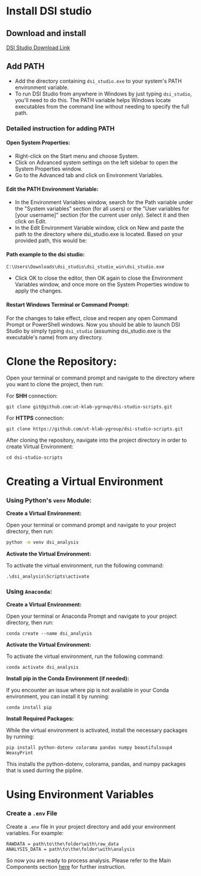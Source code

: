 # Install DSI studio
## Download and install

[DSI Studio Download Link](https://dsi-studio.labsolver.org/download.html)
## Add PATH
* Add the directory containing `dsi_studio.exe` to your system's PATH environment variable.
* To run DSI Studio from anywhere in Windows by just typing `dsi_studio`, you'll need to do this. The PATH variable helps Windows locate executables from the command line without needing to specify the full path.
### Detailed instruction for adding PATH
#### Open System Properties:

- Right-click on the Start menu and choose System.
- Click on Advanced system settings on the left sidebar to open the System Properties window.
- Go to the Advanced tab and click on Environment Variables.

#### Edit the PATH Environment Variable:

- In the Environment Variables window, search for the Path variable under the "System variables" section (for all users) or the "User variables for [your username]" section (for the current user only). Select it and then click on Edit.
- In the Edit Environment Variable window, click on New and paste the path to the directory where dsi_studio.exe is located. Based on your provided path, this would be:

#### Path example to the dsi studio:

```
C:\Users\Downloads\dsi_studio\dsi_studio_win\dsi_studio.exe
```

- Click OK to close the editor, then OK again to close the Environment Variables window, and once more on the System Properties window to apply the changes.

#### Restart Windows Terminal or Command Prompt:

For the changes to take effect, close and reopen any open Command Prompt or PowerShell windows. Now you should be able to launch DSI Studio by simply typing `dsi_studio` (assuming dsi_studio.exe is the executable's name) from any directory.

# Clone the Repository:

Open your terminal or command prompt and navigate to the directory where you want to clone the project, then run:


For **SHH** connection:

```
git clone git@github.com:ut-klab-ygroup/dsi-studio-scripts.git
```

For **HTTPS** connection:

```
git clone https://github.com/ut-klab-ygroup/dsi-studio-scripts.git
```

After cloning the repository, navigate into the project directory in order to create Virtual Environment:

```
cd dsi-studio-scripts
```

# Creating a Virtual Environment

### Using Python's `venv` Module:

**Create a Virtual Environment:**

Open your terminal or command prompt and navigate to your project directory, then run:

```bash
python -m venv dsi_analysis
```

**Activate the Virtual Environment:**

To activate the virtual environment, run the following command:

```
.\dsi_analysis\Scripts\activate
```

### Using `Anaconda`:

**Create a Virtual Environment:**

Open your terminal or Anaconda Prompt and navigate to your project directory, then run:

```
conda create --name dsi_analysis
```

**Activate the Virtual Environment:**

To activate the virtual environment, run the following command:

```
conda activate dsi_analysis
```

**Install pip in the Conda Environment (if needed):**

If you encounter an issue where pip is not available in your Conda environment, you can install it by running:

```
conda install pip
```

**Install Required Packages:**

While the virtual environment is activated, install the necessary packages by running:

```
pip install python-dotenv colorama pandas numpy beautifulsoup4 WeasyPrint
```

This installs the python-dotenv, colorama, pandas, and numpy packages that is used durring the pipline. 

# Using Environment Variables

### Create a `.env` File

Create a `.env` file in your project directory and add your environment variables. For example:

```
RAWDATA = path\to\the\folder\with\raw_data
ANALYSIS_DATA = path\to\the\folder\with\analysis
```

So now you are ready to process analysis. Please refer to the Main Components section [here](../README.md) for further instruction.